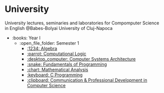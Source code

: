 # University

University lectures, seminaries and laboratories for Compomputer Science in English @Babes-Bolyai University of Cluj-Napoca

<ul>
  <li>:books: Year I
    <ul>
      <li>:open_file_folder: Semester 1
        <ul>
          <li>
            <a href="https://github.com/AndreeaIlie516/University/tree/master/Year%201/Semester%201/Algebra">
                    :1234: Algebra
            </a>
          </li>
          <li>
            <a href="https://github.com/AndreeaIlie516/University/tree/master/Year%201/Semester%201/Computational%20Logic">
                    :parrot: Computational Logic
            </a>
          </li>
          <li>
            <a href="https://github.com/AndreeaIlie516/University/tree/master/Year%201/Semester%201/Computer%20Systems%20Architecture">
                    :desktop_computer: Computer Systems Architecture
            </a>
          </li>
          <li>
            <a href="https://github.com/AndreeaIlie516/University/tree/master/Year%201/Semester%201/Fundamentals%20of%20Programming">
                    :snake: Fundamentals of Programming
            </a>
          </li>
          <li>  
            <a href="https://github.com/AndreeaIlie516/University/tree/master/Year%201/Semester%201/Mathematical%20Analysis">
                    :chart: Mathematical Analysis
            </a>
          </li>
          <li>  
            <a href="https://github.com/AndreeaIlie516/University/tree/master/Year%201/Semester%201/C%20Programming">
                    :keyboard: C Programming
            </a>
          </li>
          <li>  
            <a href="https://github.com/AndreeaIlie516/University/tree/master/Year%201/Semester%201/Communication%20%26%20Professional%20Development">
                    :clipboard: Communication & Professional Development in Computer Science
            </a>
          </li>
        </ul>
      </li>
    </ul>
  </li>
</ul>
